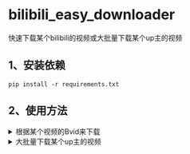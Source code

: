 # bilibili_easy_downloader
快速下载某个bilibili的视频或大批量下载某个up主的视频



## 1、安装依赖
```shell
pip install -r requirements.txt
```

## 2、使用方法

<details>
  <summary>根据某个视频的Bvid来下载</summary>
  bvid参数的获取方法：<br>
  点击某个视频，在网址中查看，在video后面的一串字符就是bvid<br>
  例如，陈翔六点半的某个视频地址是：https://www.bilibili.com/video/BV1HU4y1B7fn
  则该视频的bvid为BV1HU4y1B7fn<br>
  在grep_video.py文件的main函数中，修改bvid参数，直接运行即可
</details>  

<details>
    <summary>大批量下载某个up主的视频</summary>
    在grep_up_videos.py中修改up主的mid，并修改要爬取第几页视频的参数pn<br>
    mid的获取方法：点开某个up主的主页，在com后面的即为mid<br>
    例如陈翔六点半的主页地址为：https://space.bilibili.com/19286458 ,则mid为19286458<br>
    九三的主页为：https://space.bilibili.com/313580179 ,则mid为313580179
</details>
